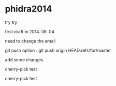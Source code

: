 phidra2014
==========

try try

first draft in 2014. 06. 04

need to change the email

git push option : git push origin HEAD:refs/for/master

add some changes

cherry-pick test

cherry-pick test

